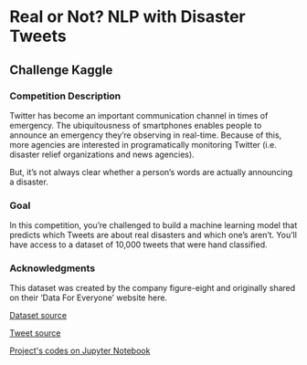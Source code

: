 # Real or Not? NLP with Disaster Tweets
## Challenge Kaggle
### Competition Description
Twitter has become an important communication channel in times of emergency.
The ubiquitousness of smartphones enables people to announce an emergency they’re observing in real-time. Because of this, more agencies are interested in programatically monitoring Twitter (i.e. disaster relief organizations and news agencies).

But, it’s not always clear whether a person’s words are actually announcing a disaster. 
### Goal 
In this competition, you’re challenged to build a machine learning model that predicts which Tweets are about real disasters and which one’s aren’t. You’ll have access to a dataset of 10,000 tweets that were hand classified.

### Acknowledgments
This dataset was created by the company figure-eight and originally shared on their ‘Data For Everyone’ website here.

[Dataset source](https://www.kaggle.com/c/nlp-getting-started)

[Tweet source](https://twitter.com/AnyOtherAnnaK/status/629195955506708480)

[Project's codes on Jupyter Notebook](https://github.com/DialloYoussouf/Jedhabootcamp_Projects/blob/master/Real%20or%20Not_%20NLP%20with%20Disaster%20Tweets/Real%20or%20Not%20NLP%20with%20Disaster%20Tweets.ipynb)
